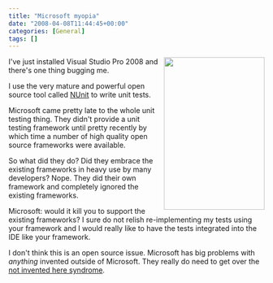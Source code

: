 ```yaml
---
title: "Microsoft myopia"
date: "2008-04-08T11:44:45+00:00"
categories: [General]
tags: []
---
```


<img style="border-left:solid 4px white" title="Cross Eyed" src="/image/uploads/2008/04/istock_000004306521xsmall.jpg" alt="" width="198" height="300" align="right" />

I've just installed Visual Studio Pro 2008 and there's one thing bugging me.

I use the very mature and powerful open source tool called <a href="http://www.nunit.org/">NUnit</a> to write  unit tests.

Microsoft came pretty late to the whole unit testing thing. They didn't provide a unit testing framework until pretty recently by which time a number of high quality open source frameworks were available.

So what did they do? Did they embrace the existing frameworks in heavy use by many developers? Nope. They did their own framework and completely ignored the existing frameworks.

Microsoft: would it kill you to support the existing frameworks? I sure do not relish re-implementing my tests using your framework and I would really like to have the tests integrated into the IDE like your framework.

I don't think this is an open source issue. Microsoft has big problems with *anything* invented outside of Microsoft. They really do need to get over the <a href="http://en.wikipedia.org/wiki/Not_Invented_Here">not invented here syndrome</a>.
